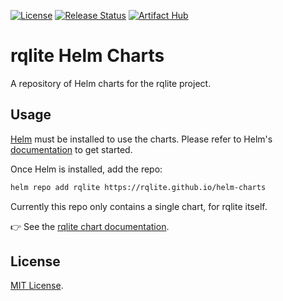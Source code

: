 [![License](https://img.shields.io/badge/License-MIT-blue.svg)](https://github.com/rqlite/helm-charts/blob/master/LICENSE)
[![Release Status](https://github.com/rqlite/helm-charts/workflows/Release%20Charts/badge.svg)](https://github.com/rqlite/helm-charts/actions)
[![Artifact Hub](https://img.shields.io/endpoint?url=https://artifacthub.io/badge/repository/rqlite)](https://artifacthub.io/packages/search?repo=rqlite)

# rqlite Helm Charts

A repository of Helm charts for the rqlite project.


## Usage

[Helm](https://helm.sh) must be installed to use the charts.
Please refer to Helm's [documentation](https://helm.sh/docs/) to get started.

Once Helm is installed, add the repo:

```sh
helm repo add rqlite https://rqlite.github.io/helm-charts
```

Currently this repo only contains a single chart, for rqlite itself.

👉 See the [rqlite chart
documentation](https://github.com/rqlite/helm-charts/tree/master/charts/rqlite).


## License

[MIT License](https://github.com/rqlite/helm-charts/blob/master/LICENSE).
